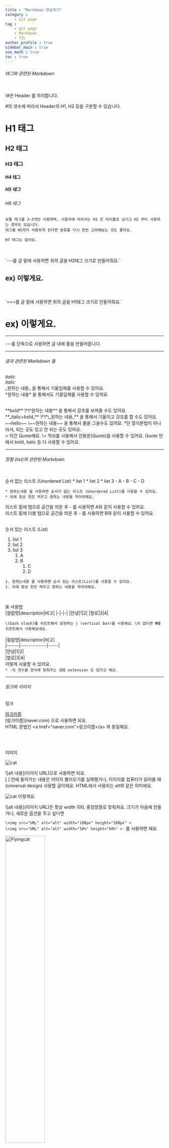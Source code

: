 ```yaml
---
title : "Markdown 연습하기"
category :
    - Git page
tag : 
    - git page
    - Markdown
    - TIL
author_profile : true
sidebar_main : true
use_math : true
toc : true
---
```

###### 태그와 관련된 Markdown


<br>
\#은 Header 를 의미합니다.  

\#의 갯수에 따라서 Header의 H1, H2 등을 구분할 수 있습니다.  
# H1 태그  

## H2 태그  

### H3 태그  

#### H4 태그  

##### H5 태그  

###### H6 태그  

`보통 태그를 2~3개만 사용하며, 사용자에 따라서는 H1 은 타이틀로 넘기고 H2 부터 사용하는 경우도 있습니다.`  
`태그를 H5까지 사용하게 된다면 분류를 다시 한번 고려해보는 것도 좋아요.`   

`H7 태그는 없어요.`  

<br>
<br>
`---를 글 밑에 사용하면 위의 글을 H2태그 크기로 만들어줘요.`  

ex) 이렇게요.  
---


<br>
<br>
`===를 글 밑에 사용하면 위의 글을 H1태그 크기로 만들어줘요.`    

ex) 이렇게요.  
===

---

\---를 단독으로 사용하면 글 내에 줄을 만들어줍니다.  

---
###### 글과 관련된 Markdown 들  

_italic_  
*italic*  
\_원하는 내용_ 을 통해서 기울임체를 사용할 수 있어요.  
\*원하는 내용* 을 통해서도 기울임체를 사용할 수 있어요.  

<br/>
**bold**  
\*\*원하는 내용** 을 통해서 강조를 보여줄 수도 있어요.  

<br/>
**_italic+bold_**  
\*\*\_원하는 내용_** 을 통해서 기울이고 강조를 할 수도 있어요.  

<br/>
~~hello~~  
\~~원하는 내용~~ 을 통해서 줄을 그을수도 있어요.  
*단 정식문법이 아니라서, 되는 곳도 있고 안 되는 곳도 있어요.  

<br/>
> 이건 Quote에요.  
\> 꺽쇠를 사용해서 인용문(Quote)을 사용할 수 있어요.  
Quote 안에서 bold, italic 등 다 사용할 수 있어요.  

---
###### 정렬 (list)와 관련된 Markdown
<br/>
순서 없는 리스트 (Unordered List)  
* list 1
* list 2
* list 3
    - A
    - B
        - C
        - D

`* 원하는내용 을 사용하면 순서가 없는 리스트 (Unordered List)를 사용할 수 있어요.`   
`* 뒤에 항상 한칸 띄우고 원하는 내용을 적어야해요.`   

리스트 밑에 탭으로 공간을 띄운 후 \- 를 사용하면 A와 같이 사용할 수 있어요.  
리스트 밑에 더블 탭으로 공간을 띄운 후 \- 를 사용하면 B와 같이 사용할 수 있어요.  
<br/>

순서 있는 리스트 (List)  

1. list 1
2. list 2
3. list 3
    1. A
    1. B
        1. C
        1. D


`1. 원하는내용 을 사용하면 순서 있는 리스트(List)를 사용할 수 있어요.`  
`1. 뒤에 항상 한칸 띄우고 원하는 내용을 적어야해요.`  

<br/>

표 사용법  
|컬럼명|description|비고|
|-|-|-|
|안녕|1|2|
|할로|3|4|

`\(back slash)를 쉬프트해서 표현하는 | (vertical bar)를 사용해요.` 
`\이 없다면 ₩를 쉬프트해서 사용해보세요.`  
<br/>
\|컬럼명|description|비고|  
\|------|-------------|-----|  
\|안녕|1|2|  
\|할로|3|4|  
이렇게 사용할 수 있어요.  
`* -의 갯수를 양식에 맞춰주는 IDE extension 도 있다고 해요.` 

---

###### 링크와 이미지

링크  

[링크이름](naver.com)  
\[링크이름](naver.com) 으로 사용하면 되요.  
HTML 문법인 \<a href="naver.com">링크이름\</a> 와 동일해요.  

<br/>
<br/>

이미지  

![cat](https://lh3.googleusercontent.com/proxy/qulQviZu4qasX-9LBSbDbH-0JFrANPwK5X-USr1spvlZqR5V3gkQFx_Md7EXVDld67ggCR3iAX8PwV1cqHIAffp1eI9uKWZYl2n6papMyaro2Ta69PWtWJRLWo_AlPbIP6KL2odgFIxeTEEqIyZ3n8XyNy9z47FP9afRYOvbYlxq6dT1)

!\[alt 내용\](이미지 URL)으로 사용하면 되요.  
[ ] 안에 들어가는 내용은 이미지 불러오기를 실패했거나, 이미지를 컴퓨터가 읽어줄 때(universal design) 사용할 글이에요. HTML에서 사용되는 alt와 같은 의미에요.  

![cat](https://lh3.googleusercontent.com/proxy/qulQviZu4qasX-9LBSbDbH-0JFrANPwK5X-USr1spvlZqR5V3gkQFx_Md7EXVDld67ggCR3iAX8PwV1cqHIAffp1eI9uKWZYl2n6papMyaro2Ta69PWt47FP9afRYOvbYlxq6dT1)
이렇게요.  

!\[alt 내용\](이미지 URL)은 항상 width 100, 중앙정렬로 맞춰져요.
크기가 마음에 안들거나, 새로운 옵션을 주고 싶다면  

`\<img src="URL" alt="alt" width="100px" height="100px" >`  
`\<img src="URL" alt="alt" width="50%" height="50%" > `
를 사용하면 돼요.  

<img src="https://lh3.googleusercontent.com/proxy/qulQviZu4qasX-9LBSbDbH-0JFrANPwK5X-USr1spvlZqR5V3gkQFx_Md7EXVDld67ggCR3iAX8PwV1cqHIAffp1eI9uKWZYl2n6papMyaro2Ta69PWtWJRLWo_AlPbIP6KL2odgFIxeTEEqIyZ3n8XyNy9z47FP9afRYOvbYlxq6dT1" alt = "Flyingcat" width = "50%" height = "50%">  

---
###### 코드

`simple code`  
코드 한 줄은 \`원하는 내용`을 쓰면 돼요.  
<br/>

```c
#include <stdio.h>

int main (){
    printf("Hello, universe");
    return (0);
};
```
긴 줄 코드는 
\```언어
코드 내용
\```

으로 덮으면 돼요. 언어에는 c, cpp, sh 등 표시할 언어를 적으면 돼요.  

\* 문법에 사용되는 \*\-\` 등을 화면에 그대로 보여주고 싶다면 해당 특수기호 앞에 \\백슬래시를 쓰면 돼요. 백슬래시는 \\를 두번 사용하면 돼요.   

---

###### 수식  

수식은 \$원하는 수식\$을 사용하면 돼요.  

$a+b = c$

$a^2 + b^2 = c^2$
<br/>

수식을 가운데로 넣고 싶다면 \$$ 원하는 수식 \$$ 을 사용하면 돼요.  

$$(\alpha + \beta)^2 \alpha^2 + 2 \alpha \beta + \beta^2$$

\*^을 통해 제곱을 표현할 수 있어요.
*\alpha, \beta 를 통해 알파, 베타를 표현할 수 있어요.

---

###### 다이어그램 그리기

```mermaid
graph LR
    1-->2
    1-->4
    2-->3
    3-->2
```

```
graph LR
    1-->2
    1-->4
    2-->3
    3-->2
```
처럼 코드로 감싼 후, 언어를 mermaid 를 사용하면 돼요.

---


출처

>[토크ON세미나] Git & HGitHub Page 블로그 만들기 4강 - Github Page 활용하기 | T아카데미 [링크](https://www.youtube.com/watch?v=eCv_bh-Ax-Q)  
>[공통]마크다운 markdown 작성법 [링크](https://gist.github.com/ihoneymon/652be052a0727ad59601)